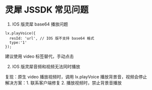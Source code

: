 # 灵犀 JSSDK 常见问题

1. IOS 版灵犀 base64 播放问题

```
lx.playVoice({
  resId: 'url', // IOS 版不支持 base64 格式
  type:'1'
});
```

建议使用 video 标签替代，手动点击

2. IOS 版灵犀音频和视频无法同时播放  
  
复现：原生 video 播放视频时，调用 lx.playVoice 播放背景音，视频会停止  
解决方案：1. 联系客户端修复 2. 播放视频时，禁止背景音播放  
